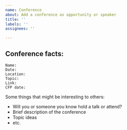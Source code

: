 ```yaml
---
name: Conference
about: Add a conference as opportunity or speaker
title: ''
labels: ''
assignees: ''

---
```


## Conference facts:

```
Name:
Date: 
Location:
Topic:
Link:
CFP date:
```

Some things that might be interesting to others:

* Will you or someone you know hold a talk or attend?
* Brief description of the conference
* Topic ideas
* etc.

